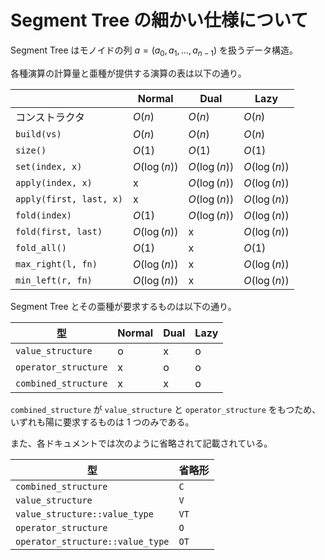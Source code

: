 # Segment Tree の細かい仕様について

Segment Tree はモノイドの列 $a = (a_0, a_1, \dots, a_{n-1})$ を扱うデータ構造。

各種演算の計算量と亜種が提供する演算の表は以下の通り。

|                         | Normal       | Dual         | Lazy         |
| ----------------------- | ------------ | ------------ | ------------ |
| コンストラクタ          | $O(n)$       | $O(n)$       | $O(n)$       |
| `build(vs)`             | $O(n)$       | $O(n)$       | $O(n)$       |
| `size()`                | $O(1)$       | $O(1)$       | $O(1)$       |
| `set(index, x)`         | $O(\log(n))$ | $O(\log(n))$ | $O(\log(n))$ |
| `apply(index, x)`       | x            | $O(\log(n))$ | $O(\log(n))$ |
| `apply(first, last, x)` | x            | $O(\log(n))$ | $O(\log(n))$ |
| `fold(index)`           | $O(1)$       | $O(\log(n))$ | $O(\log(n))$ |
| `fold(first, last)`     | $O(\log(n))$ | x            | $O(\log(n))$ |
| `fold_all()`            | $O(1)$       | x            | $O(1)$       |
| `max_right(l, fn)`      | $O(\log(n))$ | x            | $O(\log(n))$ |
| `min_left(r, fn)`       | $O(\log(n))$ | x            | $O(\log(n))$ |

Segment Tree とその亜種が要求するものは以下の通り。

| 型                               | Normal | Dual | Lazy |
| -------------------------------- | ------ | ---- | ---- |
| `value_structure`                | o      | x    | o    |
| `operator_structure`             | x      | o    | o    |
| `combined_structure`             | x      | x    | o    |

`combined_structure` が `value_structure` と `operator_structure` をもつため、いずれも陽に要求するものは $1$ つのみである。

また、各ドキュメントでは次のように省略されて記載されている。

| 型                               | 省略形 |
| -------------------------------- | ------ |
| `combined_structure`             | `C`    |
| `value_structure`                | `V`    |
| `value_structure::value_type`    | `VT`   |
| `operator_structure`             | `O`    |
| `operator_structure::value_type` | `OT`   |
